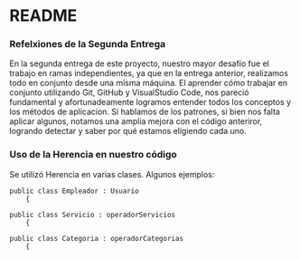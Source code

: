# README

### Refelxiones de la Segunda Entrega

En la segunda entrega de este proyecto, nuestro mayor desafío fue el trabajo en ramas independientes, ya que en la entrega anterior, realizamos todo en conjunto desde una misma máquina. El aprender cómo trabajar en conjunto utilizando Git, GitHub y VisualStudio Code, nos pareció fundamental y afortunadeamente logramos entender todos los conceptos y los métodos de aplicacion.
Si hablamos de los patrones, si bien nos falta aplicar algunos, notamos una amplia mejora con el código anteriror, logrando detectar y saber por qué estamos eligiendo cada uno. 

### Uso de la Herencia en nuestro código

Se utilizó Herencia en varias clases. Algunos ejemplos:

```
public class Empleador : Usuario
    {
```
```
public class Servicio : operadorServicios
    {
```

```
public class Categoria : operadorCategorias
    {
```
